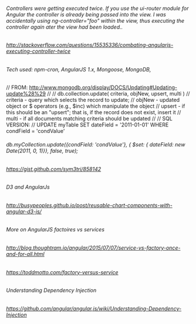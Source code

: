 
###### Controllers were getting executed twice. If you use the ui-router module for Angular the controller is already being passed into the view. I was accidentally using ng-controller="foo" within the view, thus executing the controller again ater the view had been loaded.. 

###### http://stackoverflow.com/questions/15535336/combating-angularjs-executing-controller-twice

###### Tech used: npm-cron, AngularJS 1.x, Mongoose, MongoDB, 


// FROM: http://www.mongodb.org/display/DOCS/Updating#Updating-update%28%29
// 
// db.collection.update( criteria, objNew, upsert, multi )
//   criteria - query which selects the record to update;
//   objNew - updated object or $ operators (e.g., $inc) which manipulate the object
//   upsert - if this should be an "upsert"; that is, if the record does not exist, insert it
//   multi - if all documents matching criteria should be updated
//
// SQL VERSION: 
// UPDATE myTable SET dateField = '2011-01-01' WHERE condField = 'condValue'


###### db.myCollection.update({condField: 'condValue'}, { $set: { dateField: new Date(2011, 0, 1)}}, false, true);


###### https://gist.github.com/sym3tri/858142



###### D3 and AngularJs

###### http://busypeoples.github.io/post/reusable-chart-components-with-angular-d3-js/

###### More on AngularJS factoires vs services

###### http://blog.thoughtram.io/angular/2015/07/07/service-vs-factory-once-and-for-all.html

###### https://toddmotto.com/factory-versus-service

###### Understanding Dependency Injection

###### https://github.com/angular/angular.js/wiki/Understanding-Dependency-Injection